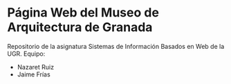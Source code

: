 # Página Web del Museo de Arquitectura de Granada
Repositorio de la asignatura Sistemas de Información Basados en Web de la UGR.
Equipo:
* Nazaret Ruiz
* Jaime Frías
